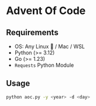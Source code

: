 # Advent Of Code

## Requirements

- OS: Any Linux 🐧 / Mac / WSL
- Python (>= 3.12)
- Go (>= 1.23)
- `Requests` Python Module

## Usage

```bash
python aoc.py -y <year> -d <day>
```
